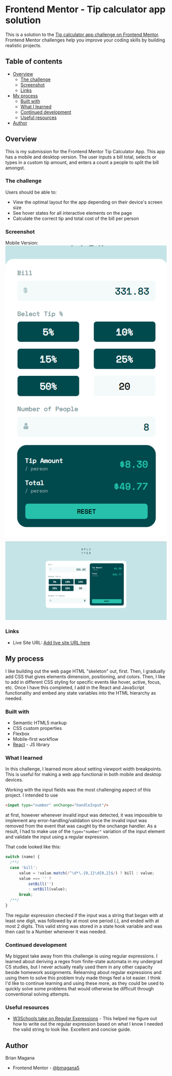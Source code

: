 # Frontend Mentor - Tip calculator app solution

This is a solution to the [Tip calculator app challenge on Frontend Mentor](https://www.frontendmentor.io/challenges/tip-calculator-app-ugJNGbJUX). Frontend Mentor challenges help you improve your coding skills by building realistic projects.

## Table of contents

- [Overview](#overview)
  - [The challenge](#the-challenge)
  - [Screenshot](#screenshot)
  - [Links](#links)
- [My process](#my-process)
  - [Built with](#built-with)
  - [What I learned](#what-i-learned)
  - [Continued development](#continued-development)
  - [Useful resources](#useful-resources)
- [Author](#author)

## Overview

This is my submission for the Frontend Mentor Tip Calculator App. This app has a mobile and desktop version. The user inputs a bill total, selects or types in a custom tip amount, and enters a count a people to split the bill amongst. 

### The challenge

Users should be able to:

- View the optimal layout for the app depending on their device's screen size
- See hover states for all interactive elements on the page
- Calculate the correct tip and total cost of the bill per person

### Screenshot

Mobile Version:
![Mobile Version of the Tip Calculator App](./screenshot-mobile.png)

![Desktop Version of the Tip Calculator App](./screenshot-desktop.png)


### Links

- Live Site URL: [Add live site URL here](https://bmagana5.github.io/tip-calculator-app/)

## My process

I like building out the web page HTML "skeleton" out, first. Then, I gradually add CSS that gives elements dimension, positioning, and colors. Then, I like to add in different CSS styling for specific events like hover, active, focus, etc. Once I have this completed, I add in the React and JavaScript functionality and embed any state variables into the HTML hierarchy as needed.

### Built with

- Semantic HTML5 markup
- CSS custom properties
- Flexbox
- Mobile-first workflow
- [React](https://reactjs.org/) - JS library

### What I learned

In this challenge, I learned more about setting viewport width breakpoints. This is useful for making a web app functional in both mobile and desktop devices. 

Working with the input fields was the most challenging aspect of this project. I intended to use 
```html
<input type="number" onChange="handleInput"/>
```
at first, however whenever invalid input was detected, it was impossible to implement any error-handling/validation since the invalid input was removed from the event that was caught by the onchange handler. As a result, I had to make use of the <code>type="number"</code> variation of the input element and validate the input using a regular expression.

That code looked like this:

```js
switch (name) {
  /**/
  case 'bill':
      value = !value.match(/^\d*\.{0,1}\d{0,2}$/) ? bill : value;
      value === '' ?
          setBill('')
          : setBill(value);
      break;
  /**/
}
```

The regular expression checked if the input was a string that began with at least one digit, was followed by at most one period (.), and ended with at most 2 digits. This valid string was stored in a state hook variable and was then cast to a Number whenever it was needed.

### Continued development

My biggest take away from this challenge is using regular expressions. I learned about deriving a regex from finite-state automata in my undergrad CS studies, but I never actually really used them in any other capacity beside homework assignments. Relearning about regular expressions and using them to solve this problem truly made things feel a lot easier. I think I'd like to continue learning and using these more, as they could be used to quickly solve some problems that would otherwise be difficult through conventional solving attempts.

### Useful resources

- [W3Schools take on Regular Expressions](https://www.w3schools.com/jsref/jsref_obj_regexp.asp) - This helped me figure out how to write out the regular expression based on what I know I needed the valid string to look like. Excellent and concise guide.

## Author

Brian Magana
- Frontend Mentor - [@bmagana5](https://www.frontendmentor.io/profile/bmagana5)
